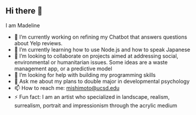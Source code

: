 ## Hi there 👋


I am Madeline

- 🔭 I’m currently working on refining my Chatbot that answers questions about Yelp reviews. 
- 🌱 I’m currently learning how to use Node.js and how to speak Japanese
- 👯 I’m looking to collaborate on projects aimed at addressing social, environmental or humanitarian issues. Some ideas are a waste management app, or a predictive model
- 🤔 I’m looking for help with building my programming skills
- 💬 Ask me about my plans to double major in developmental psychology
- 📫 How to reach me: mishimoto@ucsd.edu
- ⚡ Fun fact: I am an artist who specialized in landscape, realism, surrealism, portrait and impressionism through the acrylic medium 

 
